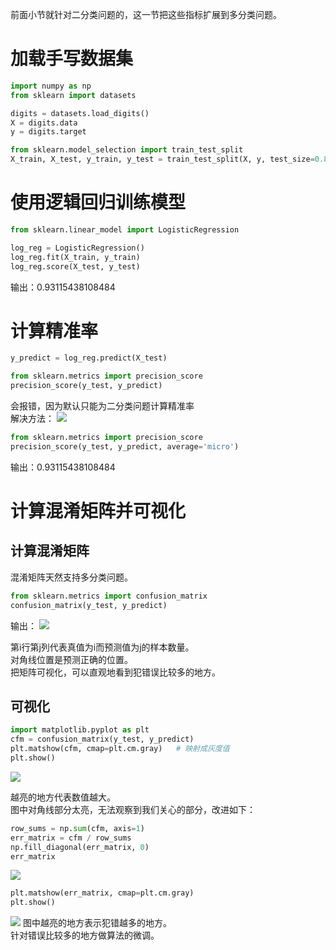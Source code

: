 前面小节就针对二分类问题的，这一节把这些指标扩展到多分类问题。

# 加载手写数据集

```python
import numpy as np
from sklearn import datasets

digits = datasets.load_digits()
X = digits.data
y = digits.target

from sklearn.model_selection import train_test_split
X_train, X_test, y_train, y_test = train_test_split(X, y, test_size=0.8,random_state=666)
```

# 使用逻辑回归训练模型

```python
from sklearn.linear_model import LogisticRegression

log_reg = LogisticRegression()
log_reg.fit(X_train, y_train)
log_reg.score(X_test, y_test)
```

输出：0.93115438108484

# 计算精准率

```python
y_predict = log_reg.predict(X_test)

from sklearn.metrics import precision_score
precision_score(y_test, y_predict)
```

会报错，因为默认只能为二分类问题计算精准率  
解决方法：
![](http://windmissing.github.io/images/2019/201.jpg)

```python
from sklearn.metrics import precision_score
precision_score(y_test, y_predict, average='micro')
```

输出：0.93115438108484

# 计算混淆矩阵并可视化

## 计算混淆矩阵

混淆矩阵天然支持多分类问题。  

```python
from sklearn.metrics import confusion_matrix
confusion_matrix(y_test, y_predict)
```

输出：
![](http://windmissing.github.io/images/2019/204.png)

第i行第j列代表真值为i而预测值为j的样本数量。  
对角线位置是预测正确的位置。  
把矩阵可视化，可以直观地看到犯错误比较多的地方。  

## 可视化

```python
import matplotlib.pyplot as plt
cfm = confusion_matrix(y_test, y_predict)
plt.matshow(cfm, cmap=plt.cm.gray)   # 映射成灰度值
plt.show()
```

![](http://windmissing.github.io/images/2019/205.png)

越亮的地方代表数值越大。  
图中对角线部分太亮，无法观察到我们关心的部分，改进如下：

```python
row_sums = np.sum(cfm, axis=1)
err_matrix = cfm / row_sums
np.fill_diagonal(err_matrix, 0)
err_matrix
```

![](http://windmissing.github.io/images/2019/206.png)

```python
plt.matshow(err_matrix, cmap=plt.cm.gray)
plt.show()
```

![](http://windmissing.github.io/images/2019/207.png)
图中越亮的地方表示犯错越多的地方。   
针对错误比较多的地方做算法的微调。  
